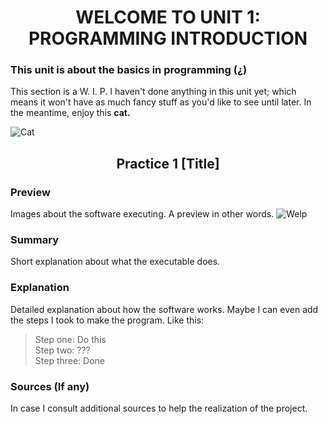 <h1 align="center">
WELCOME TO UNIT 1: PROGRAMMING INTRODUCTION

### This unit is about the basics in programming  (¿)
This section is a W. I. P. I haven't done anything in this unit yet; which means it won't have as much fancy stuff as you'd like to see until later. In the meantime, enjoy this **cat.** 

![Cat](https://www.foundanimals.org/wp-content/uploads/2020/02/Kitten.jpg)  


<h2 align="center">
Practice 1 [Title]
</h4>

### Preview  
Images about the software executing. A preview in other words. ![Welp](https://thumbs.dreamstime.com/b/shrug-del-hombre-de-negocios-267725.jpg)
### Summary
Short explanation about what the executable does.
### Explanation
Detailed explanation about how the software works.
Maybe I can even add the steps I took to make the program. Like this:
> Step one: Do this  
> Step two: ???  
> Step three: Done  
### Sources (If any)
In case I consult additional sources to help the realization of the project.
